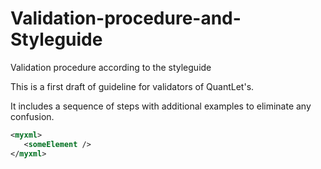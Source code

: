 # Validation-procedure-and-Styleguide
Validation procedure according to the styleguide

This is a first draft of guideline for validators of QuantLet's.

It includes a sequence of steps with additional examples to eliminate any confusion.

```xml
<myxml>
   <someElement />  
</myxml>
```

